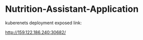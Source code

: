 # Nutrition-Assistant-Application
kuberenets deployment exposed link:

http://159.122.186.240:30682/
